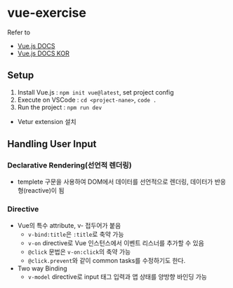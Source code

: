 # vue-exercise

Refer to

- [Vue.js DOCS ](https://vuejs.org/guide/introduction.html)
- [Vue.js DOCS KOR](https://v3.ko.vuejs.org/guide/introduction.html)

## Setup

1. Install Vue.js : `npm init vue@latest`, set project config
2. Execute on VSCode : `cd <project-nane>`, `code .`
3. Run the project : `npm run dev`

- Vetur extension 설치

## Handling User Input

### Declarative Rendering(선언적 렌더링)

- templete 구문을 사용하여 DOM에서 데이터를 선언적으로 렌더링, 데이터가 반응형(reactive)이 됨

### Directive

- Vue의 특수 attribute, v- 접두어가 붙음
  - `v-bind:title`은 `:title`로 축약 가능
  - `v-on` directive로 Vue 인스턴스에서 이벤트 리스너를 추가할 수 있음
  - `@click` 문법은 `v-on:click`의 축약 가능
  - `@click.prevent`와 같이 common tasks를 수정하기도 한다.
- Two way Binding
  - `v-model` directive로 input 태그 입력과 앱 상태를 양방향 바인딩 가능
